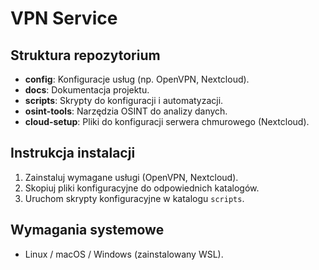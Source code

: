 # VPN Service

## Struktura repozytorium

- **config**: Konfiguracje usług (np. OpenVPN, Nextcloud).
- **docs**: Dokumentacja projektu.
- **scripts**: Skrypty do konfiguracji i automatyzacji.
- **osint-tools**: Narzędzia OSINT do analizy danych.
- **cloud-setup**: Pliki do konfiguracji serwera chmurowego (Nextcloud).

## Instrukcja instalacji

1. Zainstaluj wymagane usługi (OpenVPN, Nextcloud).
2. Skopiuj pliki konfiguracyjne do odpowiednich katalogów.
3. Uruchom skrypty konfiguracyjne w katalogu `scripts`.

## Wymagania systemowe

- Linux / macOS / Windows (zainstalowany WSL).
